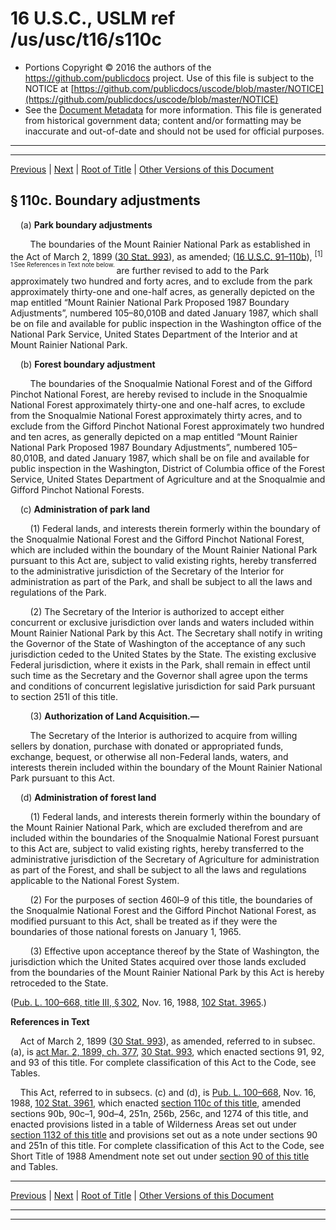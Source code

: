 ---
---

# 16 U.S.C., USLM ref /us/usc/t16/s110c

* Portions Copyright © 2016 the authors of the https://github.com/publicdocs project.
  Use of this file is subject to the NOTICE at [https://github.com/publicdocs/uscode/blob/master/NOTICE](https://github.com/publicdocs/uscode/blob/master/NOTICE)
* See the [Document Metadata](././../../../../..//README.md) for more information.
  This file is generated from historical government data; content and/or formatting may be inaccurate and out-of-date and should not be used for official purposes.

----------
----------

[Previous](./../../../../..//us/usc/t16/ch1/schXI/m__us_usc_t16_s110b.md) | [Next](./../../../../..//us/usc/t16/ch1/schXI/m__us_usc_t16_s110d.md) | [Root of Title](./../../../../../) | [Other Versions of this Document](https://publicdocs.github.io/go/links?ns=uslm&ref=%2Fus%2Fusc%2Ft16%2Fs110c)

## § 110c. Boundary adjustments

    (a) __Park boundary adjustments__ 

        The boundaries of the Mount Rainier National Park as established in the Act of March 2, 1899 ([30 Stat. 993][/us/stat/30/993]), as amended; ([16 U.S.C. 91–110b][/us/usc/t16/s91–110b]), <sup>\[1\]</sup>  <sup><sup> 1 See References in Text note below. </sup></sup>  are further revised to add to the Park approximately two hundred and forty acres, and to exclude from the park approximately thirty-one and one-half acres, as generally depicted on the map entitled “Mount Rainier National Park Proposed 1987 Boundary Adjustments”, numbered 105–80,010B and dated January 1987, which shall be on file and available for public inspection in the Washington office of the National Park Service, United States Department of the Interior and at Mount Rainier National Park.

    (b) __Forest boundary adjustment__ 

        The boundaries of the Snoqualmie National Forest and of the Gifford Pinchot National Forest, are hereby revised to include in the Snoqualmie National Forest approximately thirty-one and one-half acres, to exclude from the Snoqualmie National Forest approximately thirty acres, and to exclude from the Gifford Pinchot National Forest approximately two hundred and ten acres, as generally depicted on a map entitled “Mount Rainier National Park Proposed 1987 Boundary Adjustments”, numbered 105–80,010B, and dated January 1987, which shall be on file and available for public inspection in the Washington, District of Columbia office of the Forest Service, United States Department of Agriculture and at the Snoqualmie and Gifford Pinchot National Forests.

    (c) __Administration of park land__ 

        (1) Federal lands, and interests therein formerly within the boundary of the Snoqualmie National Forest and the Gifford Pinchot National Forest, which are included within the boundary of the Mount Rainier National Park pursuant to this Act are, subject to valid existing rights, hereby transferred to the administrative jurisdiction of the Secretary of the Interior for administration as part of the Park, and shall be subject to all the laws and regulations of the Park.

        (2) The Secretary of the Interior is authorized to accept either concurrent or exclusive jurisdiction over lands and waters included within Mount Rainier National Park by this Act. The Secretary shall notify in writing the Governor of the State of Washington of the acceptance of any such jurisdiction ceded to the United States by the State. The existing exclusive Federal jurisdiction, where it exists in the Park, shall remain in effect until such time as the Secretary and the Governor shall agree upon the terms and conditions of concurrent legislative jurisdiction for said Park pursuant to section 251l of this title.

        (3) __Authorization of Land Acquisition.—__ 

        The Secretary of the Interior is authorized to acquire from willing sellers by donation, purchase with donated or appropriated funds, exchange, bequest, or otherwise all non-Federal lands, waters, and interests therein included within the boundary of the Mount Rainier National Park pursuant to this Act.

    (d) __Administration of forest land__ 

        (1) Federal lands, and interests therein formerly within the boundary of the Mount Rainier National Park, which are excluded therefrom and are included within the boundaries of the Snoqualmie National Forest pursuant to this Act are, subject to valid existing rights, hereby transferred to the administrative jurisdiction of the Secretary of Agriculture for administration as part of the Forest, and shall be subject to all the laws and regulations applicable to the National Forest System.

        (2) For the purposes of section 460l–9 of this title, the boundaries of the Snoqualmie National Forest and the Gifford Pinchot National Forest, as modified pursuant to this Act, shall be treated as if they were the boundaries of those national forests on January 1, 1965.

        (3) Effective upon acceptance thereof by the State of Washington, the jurisdiction which the United States acquired over those lands excluded from the boundaries of the Mount Rainier National Park by this Act is hereby retroceded to the State.

([Pub. L. 100–668, title III, § 302][/us/pl/100/668/s302], Nov. 16, 1988, [102 Stat. 3965][/us/stat/102/3965].)

 __References in Text__ 

    Act of March 2, 1899 ([30 Stat. 993][/us/stat/30/993]), as amended, referred to in subsec. (a), is [act Mar. 2, 1899, ch. 377][/us/act/1899-03-02/ch377], [30 Stat. 993][/us/stat/30/993], which enacted sections 91, 92, and 93 of this title. For complete classification of this Act to the Code, see Tables.

    This Act, referred to in subsecs. (c) and (d), is [Pub. L. 100–668][/us/pl/100/668], Nov. 16, 1988, [102 Stat. 3961][/us/stat/102/3961], which enacted [section 110c of this title][/us/usc/t16/s110c], amended sections 90b, 90c–1, 90d–4, 251n, 256b, 256c, and 1274 of this title, and enacted provisions listed in a table of Wilderness Areas set out under [section 1132 of this title][/us/usc/t16/s1132] and provisions set out as a note under sections 90 and 251n of this title. For complete classification of this Act to the Code, see Short Title of 1988 Amendment note set out under [section 90 of this title][/us/usc/t16/s90] and Tables.

----------

[Previous](./../../../../..//us/usc/t16/ch1/schXI/m__us_usc_t16_s110b.md) | [Next](./../../../../..//us/usc/t16/ch1/schXI/m__us_usc_t16_s110d.md) | [Root of Title](./../../../../../) | [Other Versions of this Document](https://publicdocs.github.io/go/links?ns=uslm&ref=%2Fus%2Fusc%2Ft16%2Fs110c)

----------
----------

[/us/stat/30/993]: https://publicdocs.github.io/go/links?ns=uslm&ref=%2Fus%2Fstat%2F30%2F993
[/us/usc/t16/s91–110b]: https://publicdocs.github.io/go/links?ns=uslm&ref=%2Fus%2Fusc%2Ft16%2Fs91%E2%80%93110b
[/us/pl/100/668/s302]: https://publicdocs.github.io/go/links?ns=uslm&ref=%2Fus%2Fpl%2F100%2F668%2Fs302
[/us/stat/102/3965]: https://publicdocs.github.io/go/links?ns=uslm&ref=%2Fus%2Fstat%2F102%2F3965
[/us/stat/30/993]: https://publicdocs.github.io/go/links?ns=uslm&ref=%2Fus%2Fstat%2F30%2F993
[/us/act/1899-03-02/ch377]: https://publicdocs.github.io/go/links?ns=uslm&ref=%2Fus%2Fact%2F1899-03-02%2Fch377
[/us/stat/30/993]: https://publicdocs.github.io/go/links?ns=uslm&ref=%2Fus%2Fstat%2F30%2F993
[/us/pl/100/668]: https://publicdocs.github.io/go/links?ns=uslm&ref=%2Fus%2Fpl%2F100%2F668
[/us/stat/102/3961]: https://publicdocs.github.io/go/links?ns=uslm&ref=%2Fus%2Fstat%2F102%2F3961
[/us/usc/t16/s110c]: https://publicdocs.github.io/go/links?ns=uslm&ref=%2Fus%2Fusc%2Ft16%2Fs110c
[/us/usc/t16/s1132]: https://publicdocs.github.io/go/links?ns=uslm&ref=%2Fus%2Fusc%2Ft16%2Fs1132
[/us/usc/t16/s90]: https://publicdocs.github.io/go/links?ns=uslm&ref=%2Fus%2Fusc%2Ft16%2Fs90


